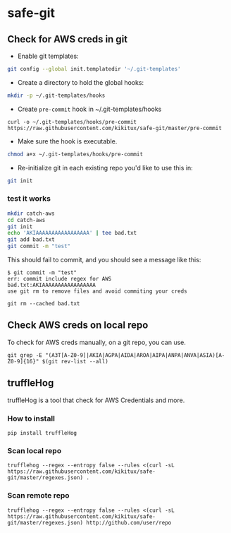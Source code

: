 # safe-git

## Check for AWS creds in git

- Enable git templates:
```bash
git config --global init.templatedir '~/.git-templates'
```

- Create a directory to hold the global hooks:
```bash
mkdir -p ~/.git-templates/hooks
```

- Create `pre-commit` hook in ~/.git-templates/hooks

`curl -o ~/.git-templates/hooks/pre-commit https://raw.githubusercontent.com/kikitux/safe-git/master/pre-commit`

- Make sure the hook is executable.
```bash
chmod a+x ~/.git-templates/hooks/pre-commit
```

- Re-initialize git in each existing repo you'd like to use this in:
```bash
git init
```

### test it works

```bash
mkdir catch-aws
cd catch-aws
git init
echo 'AKIAAAAAAAAAAAAAAAAA' | tee bad.txt
git add bad.txt
git commit -m "test"
```

This should fail to commit, and you should see a message like this:

```
$ git commit -m "test"
err: commit include regex for AWS
bad.txt:AKIAAAAAAAAAAAAAAAAA
use git rm to remove files and avoid commiting your creds

git rm --cached bad.txt
```

## Check AWS creds on local repo

To check for AWS creds manually, on a git repo, you can use.

```
git grep -E "(A3T[A-Z0-9]|AKIA|AGPA|AIDA|AROA|AIPA|ANPA|ANVA|ASIA)[A-Z0-9]{16}" $(git rev-list --all)
```

## truffleHog

truffleHog is a tool that check for AWS Credentials and more.


### How to install

```
pip install truffleHog
```

### Scan local repo

```
trufflehog --regex --entropy false --rules <(curl -sL https://raw.githubusercontent.com/kikitux/safe-git/master/regexes.json) .
```

### Scan remote repo

```
trufflehog --regex --entropy false --rules <(curl -sL https://raw.githubusercontent.com/kikitux/safe-git/master/regexes.json) http://github.com/user/repo
```
